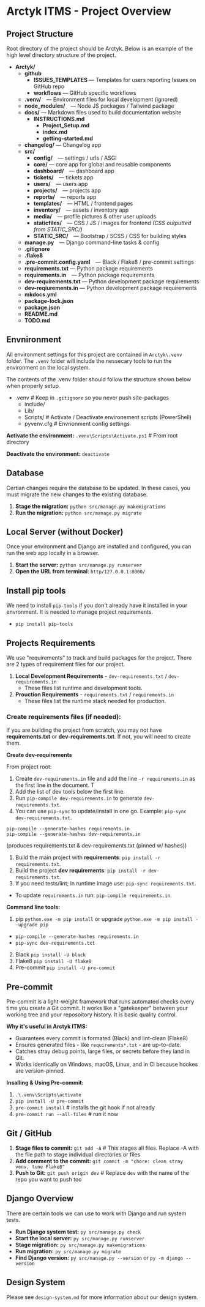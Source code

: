 # Arctyk ITMS - Project Overview

## Project Structure

Root directory of the project should be Arctyk. Below is an example of the high level directory structure of the project.

- **Arctyk/**
  - **github**
    - **ISSUES_TEMPLATES** — Templates for users reporting Issues on GitHub repo
    - **workflows** — GitHub specific workflows
  - **.venv/** — Environment files for local development (ignored)
  - **node_modules/** — Node JS packages / Tailwind package
  - **docs/** — Markdown files used to build documentation website
    - **INSTRUCTIONS.md**
      - **Project_Setup.md**
      - **index.md**
      - **getting-started.md**
  - **changelog/** — Changelog app 
  - **src/**
    - **config/** — settings / urls / ASGI
    - **core/** — core app for global and reusable components
    - **dashboard/** — dashboard app
    - **tickets/** — tickets app
    - **users/** — users app
    - **projects/** — projects app
    - **reports/** — reports app
    - **templates/** — HTML / frontend pages 
    - **inventory/** — assets / inventory app
    - **media/** — profile pictures & other user uploads
    - **staticfiles/** — CSS / JS / images for frontend *(CSS outputted from STATIC_SRC/)*
    - **STATIC_SRC/** — Bootstrap / SCSS / CSS for building styles
  - **manage.py** — Django command-line tasks & config
  - **.gitignore**
  - **.flake8**
  - **.pre-commit.config.yaml** — Black / Flake8 / pre-commit settings
  - **requirements.txt** — Python package requirements
  - **requirements.in** — Python package requirements
  - **dev-requirements.txt** — Python development package requirements
  - **dev-reqiurements.in** — Python development package requirements
  - **mkdocs.yml** 
  - **package-lock.json**
  - **package.json**
  - **README.md**
  - **TODO.md**

## Envnironment
All environment settings for this project are contained in `Arctyk\.venv` folder. The `.venv` folder will include the nessecary tools to run the environment on the local system. 

The contents of the .venv folder should follow the structure shown below when properly setup.

- .venv                 # Keep in `.gitignore` so you never push site-packages
  - include/
  - Lib/
  - Scripts/           # Activate / Deactivate environement scripts (PowerShell)                
  - pyvenv.cfg        # Envrionment config settings

**Activate the environment:** `.venv\Scripts\Activate.ps1`        # From root directory

**Deactivate the environment:** `deactivate`

## Database 
Certian changes require the database to be updated. In these cases, you must migrate the new changes to the existing database.

1. **Stage the migration:** `python src/manage.py makemigrations` 
2. **Run the migration:** `python src/manage.py migrate`

## Local Server (without Docker)
Once your environment and Django are installed and configured, you can run the web app locally in a browser. 

1. **Start the server:** `python src/manage.py runserver`
2. **Open the URL from terminal**: `http/127.0.0.1:8000/`

## Install pip tools
We need to install `pip-tools` if you don't already have it installed in your envronment. It is needed to manage project requirements. 

- `pip install pip-tools`

## Projects Requirements
We use "requirements" to track and build packages for the project. There are 2 types of requirement files for our project.

1. **Local Development Requirements** - `dev-requirements.txt` / `dev-requirements.in`
    - These files list runtime and development tools.
2. **Prouction Requirements** - `requirements.txt` / `requirements.in`
   - These files list the runtime stack needed for production.

### Create requirements files (if needed):
If you are building the project from scratch, you may not have **requirements.txt** or **dev-requirements.txt**. If not, you will need to create them.

**Create dev-requirements**

From project root:

1. Create `dev-requirements.in` file and add the line `-r requirements.in` as the first line in the document. T
2. Add the list of dev tools below the first line.
2. Run `pip-compile dev-requirements.in` to generate `dev-requirements.txt`.
3. You can use `pip-sync` to update/install in one go. Example: `pip-sync dev-requirements.txt`.

```
pip-compile --generate-hashes requirements.in
pip-compile --generate-hashes dev-requirements.in
```
(produces requirements.txt & dev-requirements.txt (pinned w/ hashes))

1. Build the main project with **requirements**: `pip install -r requirements.txt`. 
2. Build the project **dev requirements**:  `pip install -r dev-requirements.txt`.
3. If you need tests/lint; in runtime image use: `pip-sync requirements.txt`.

  - To update `requirements.in` run: `pip-compile requirements.in`. 

**Command line tools:**

1. pip `python.exe -m pip install` or upgrade `python.exe -m pip install --upgrade pip`
  - `pip-compile --generate-hashes requirements.in`
  - `pip-sync dev-requirements.txt`
2. Black `pip install -U black`
3. Flake8 `pip install -U flake8`
4. Pre-commit `pip install -U pre-commit`

## Pre-commit

Pre-commit is a light-weight framework that runs automated checks every time you create a Git commit. It works like a "gatekeeper" between your working tree and your reposoitory history. It is basic quality control. 

**Why it's useful in Arctyk ITMS:**

- Guarantees every commit is formated (Black) and lint-clean (Flake8)
- Ensures generated files - like `requirements*.txt` - are up-to-date.
- Catches stray debug points, large files, or secrets before they land in Git.
- Works identically on Windows, macOS, Linux, and in CI because hookes are version-pinned.

**Insalling & Using Pre-commit:**

1. `.\.venv\Scripts\activate`
2. `pip install -U pre-commit`
3. `pre-commit install`         # installs the git hook if not already
4. `pre-commit run --all-files`  # run it now

## Git / GitHub

1. **Stage files to commit:** `git add -A`            # This stages all files. Replace -A with the file path to stage individual directories or files
2. **Add comment to the commit:** `git commit -m "chore: clean stray venv, tune Flake8"`
3. **Push to Git:** `git push origin dev`             # Replace `dev` with the name of the repo you want to push too

## Django Overview

There are certain tools we can use to work with Django and run system tests.

- **Run Django system test:** `py src/manage.py check`
- **Start the local server:** `py src/manage.py runserver`
- **Stage migration:** `py src/manage.py makemigrations`
- **Run migration:** `py src/manage.py migrate`
- **Find Django version:** `py src/manage.py --version` or `py -m django --version`

## Design System

Please see `design-system.md` for more information about our design system.




